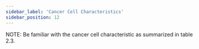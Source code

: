 ```yaml
---
sidebar_label: 'Cancer Cell Characteristics'
sidebar_position: 12
---
```

NOTE:  Be familiar with the cancer cell characteristic as summarized in table 2.3.